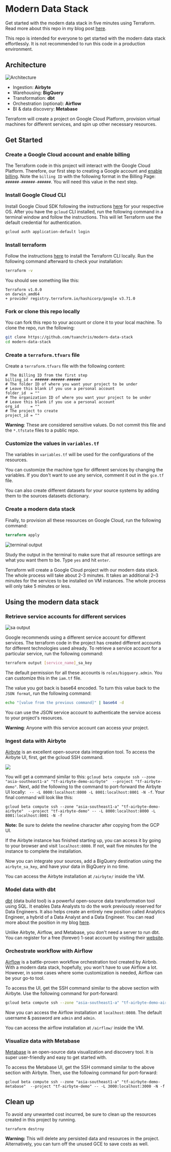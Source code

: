 # Modern Data Stack

Get started with the modern data stack in five minutes using Terraform. Read more about this repo in my blog post [here](https://towardsdatascience.com/bootstrap-a-modern-data-stack-in-5-minutes-with-terraform-32342ee10e79).

This repo is intended for everyone to get started with the modern data stack effortlessly. It is not recommended to run this code in a production environment. 
## Architecture

![Architecture](images/2021-06-13-22-26-22.png)

- Ingestion: **Airbyte**
- Warehousing: **BigQuery**
- Transformation: **dbt**
- Orchestration (optional): **Airflow**
- BI & data discovery: **Metabase**

Terraform will create a project on Google Cloud Platform, provision virtual machines for different services, and spin up other necessary resources. 

## Get Started

### Create a Google Cloud account and enable billing

The Terraform code in this project will interact with the Google Cloud Platform. Therefore, our first step to creating a Google account and [enable billing](https://cloud.google.com/billing/docs/how-to/modify-project). Note the `billing ID` with the following format in the Billing Page: `######-######-######`. You will need this value in the next step. 

### Install Google Cloud CLI 

Install Google Cloud SDK following the instructions [here](https://cloud.google.com/sdk/docs/quickstart) for your respective OS. After you have the `gcloud` CLI installed, run the following command in a terminal window and follow the instructions. This will let Terraform use the default credential for authentication.

```bash
gcloud auth application-default login
```

### Install terraform

Follow the instructions [here](https://learn.hashicorp.com/tutorials/terraform/install-cli) to install the Terraform CLI locally. Run the following command afterward to check your installation: 

```bash 
terraform -v
```

You should see something like this:

```
Terraform v1.0.0
on darwin_amd64
+ provider registry.terraform.io/hashicorp/google v3.71.0
```

### Fork or clone this repo locally 

You can fork this repo to your account or clone it to your local machine. To clone the repo, run the following: 

```bash
git clone https://github.com/tuanchris/modern-data-stack
cd modern-data-stack
```

### Create a `terraform.tfvars` file

Create a `terraform.tfvars` file with the following content:

```
# The Billing ID from the first step
billing_id = ######-######-######
# The folder ID of where you want your project to be under
# Leave this blank if you use a personal account
folder_id  = ""
# The organization ID of where you want your project to be under
# Leave this blank if you use a personal account
org_id     = ""
# The project to create
project_id = ""
```

**Warning**: These are considered sensitive values. Do not commit this file and the `*.tfstate` files to a public repo. 

### Customize the values in `variables.tf`

The variables in `variables.tf` will be used for the configurations of the resources.

You can customize the machine type for different services by changing the variables. If you don't want to use any service, comment it out in the `gce.tf` file. 

You can also create different datasets for your source systems by adding them to the sources datasets dictionary. 

### Create a modern data stack

Finally, to provision all these resources on Google Cloud, run the following command:

```terraform
terraform apply
```

![terminal output](images/2021-06-13-15-04-27.png)

Study the output in the terminal to make sure that all resource settings are what you want them to be. Type `yes` and hit `enter`.

Terraform will create a Google Cloud project with our modern data stack. The whole process will take about 2-3 minutes. It takes an additional 2–3 minutes for the services to be installed on VM instances. The whole process will only take 5 minutes or less.

## Using the modern data stack

### Retrieve service accounts for different services

![sa output](images/2021-06-13-15-02-31.png)

Google recommends using a different service account for different services. The terraform code in the project has created different accounts for different technologies used already. To retrieve a service account for a particular service, run the following command: 

```bash
terraform output [service_name]_sa_key
```

The default permission for all these accounts is `roles/bigquery.admin`. You can customize this in the `iam.tf` file.

The value you got back is base64 encoded. To turn this value back to the `JSON format`, run the following command: 

```bash
echo "[value from the previous command]" | base64 -d
```

You can use the JSON service account to authenticate the service access to your project's resources. 

**Warning**: Anyone with this service account can access your project. 

### Ingest data with Airbyte 

[Airbyte](https://airbyte.io/) is an excellent open-source data integration tool. To access the Airbyte UI, first, get the gcloud SSH command. 

![](images/2021-06-13-15-06-56.png)

You will get a command similar to this: `gcloud beta compute ssh --zone "asia-southeast1-a" "tf-airbyte-demo-airbyte"  --project "tf-airbyte-demo"`. Next, add the following to the command to port-forward the Airbyte UI locally: ` -- -L 8000:localhost:8000 -L 8001:localhost:8001 -N -f`. Your final command will look like this: 

```
gcloud beta compute ssh --zone "asia-southeast1-a" "tf-airbyte-demo-airbyte"  --project "tf-airbyte-demo" -- -L 8000:localhost:8000 -L 8001:localhost:8001 -N -f
```

**Note:** Be sure to delete the newline character after copying from the GCP UI. 

If the Airbyte instance has finished starting up, you can access it by going to your browser and visit `localhost:8000`. If not, wait five minutes for the instance to complete the installation. 

Now you can integrate your sources, add a BigQuery destination using the `airbyte_sa_key`, and have your data in BigQuery in no time. 

You can access the Airbyte installation at `/airbyte/` inside the VM.
### Model data with dbt

[dbt](https://www.getdbt.com) (data build tool) is a powerful open-source data transformation tool using SQL. It enables Data Analysts to do the work previously reserved for Data Engineers. It also helps create an entirely new position called Analytics Engineer, a hybrid of a Data Analyst and a Data Engineer. You can read more about the position in my blog [here](https://tuanchris.medium.com/become-an-analytics-engineer-in-90-days-759659d22ffd). 

Unlike Airbyte, Airflow, and Metabase, you don't need a server to run dbt. You can register for a free (forever) 1-seat account by visiting their [website](https://www.getdbt.com/signup/).
### Orchestrate workflow with Airflow

[Airflow](https://airflow.apache.org/) is a battle-proven workflow orchestration tool created by Airbnb. With a modern data stack, hopefully, you won't have to use Airflow a lot. However, in some cases where some customization is needed, Airflow can be your go-to tool. 

To access the UI, get the SSH command similar to the above section with Airbyte. Use the following command for port-forward: 

```bash
gcloud beta compute ssh --zone "asia-southeast1-a" "tf-airbyte-demo-airflow"  --project "tf-airbyte-demo" -- -L 8080:localhost:8080 -N -f
```

Now you can access the Airflow installation at `localhost:8080`. The default username & password are `admin` and `admin`.

You can access the airflow installation at `/airflow/` inside the VM.
### Visualize data with Metabase

[Metabase](https://www.metabase.com/) is an open-source data visualization and discovery tool. It is super user-friendly and easy to get started with. 

To access the Metabase UI, get the SSH command similar to the above section with Airbyte. Then, use the following command for port-forward: 

```
gcloud beta compute ssh --zone "asia-southeast1-a" "tf-airbyte-demo-metabase"  --project "tf-airbyte-demo" -- -L 3000:localhost:3000 -N -f
```
## Clean up

To avoid any unwanted cost incurred, be sure to clean up the resources created in this project by running.

```
terraform destroy
```

**Warning:** This will delete any persisted data and resources in the project. Alternatively, you can turn off the unused GCE to save costs as well.
